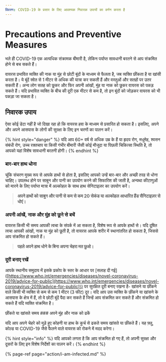 ```yaml
---
विवरण: COVID-19 के प्रसार के लिए आवश्यक निवारक उपायों का वर्णन करता है
---
```


# Precautions and Preventive Measures

भले ही COVID-19 एक अत्यधिक संक्रामक बीमारी है, लेकिन पर्याप्त सावधानी बरतने से आप संक्रमित होने से बच सकते हैं।

वायरस प्रभावित व्यक्ति की नाक या मुंह से छोटी बूंदों के माध्यम से फैलता है, जब व्यक्ति छींकता है या खांसी करता है। ये बूंदें स्रोत से 1 मीटर से अधिक की यात्रा कर सकती हैं और वस्तुओं और सतहों पर उतर सकती हैं। अन्य लोग सतह को छूकर और फिर अपनी आंखों, मुंह या नाक को छूकर वायरस को पकड़ सकते हैं। यदि प्रभावित व्यक्ति के बीच की दूरी एक मीटर से कम है, तो इन बूंदों को जोड़कर वायरस को भी पकड़ा जा सकता है।

## निवारक उपाय

ऐसा कोई डेटा नहीं है जो दिखा रहा हो कि वायरस हवा के माध्यम से प्रसारित हो सकता है। इसलिए, अपने और अपने आसपास के लोगों की सुरक्षा के लिए इन चरणों का पालन करें।

{% hint style="danger" %}
यदि आप 60+ वर्ष से अधिक उम्र के हैं या हृदय रोग, मधुमेह, श्वसन संबंधी रोग, उच्च रक्तचाप या किसी गंभीर बीमारी जैसी कोई मौजूदा या पिछली चिकित्सा स्थिति है, तो आपको यहां विशेष सावधानी बरतनी होगी।
{% endhint %}

### बार-बार हाथ धोना

चूंकि संचरण मुख्य रूप से आपके हाथों से होता है, इसलिए आपको उन्हें बार-बार और अच्छी तरह से धोना चाहिए। उपलब्ध होने पर साबुन और पानी का उपयोग करने की सिफारिश की जाती है, अन्यथा कीटाणुओं को मारने के लिए पर्याप्त मात्रा में अल्कोहल के साथ हाथ सेनिटाइज़र का उपयोग करें।

> **अपने हाथों को साबुन और पानी से कम से कम 20 सेकंड या अल्कोहल आधारित हैंड सैनिटाइज़र से धोएं।**

### अपनी आंखें, नाक और मुंह को छूने से बचें

वायरस किसी भी समय आपकी त्वचा के संपर्क में आ सकता है, विशेष रूप से आपके हाथों से। यदि दूषित त्वचा आपकी आंखों, नाक या मुंह को छूती है, तो वायरस आपके शरीर में स्थानांतरित हो सकता है, जिससे आप संक्रमित हो सकते हैं।

> **पहले अपने हाथ धोने के बिना अपना चेहरा मत छुओ।**

### **दूरी बनाए रखें**

आपके स्थानीय समुदाय में इसके प्रकोप के स्तर के आधार पर \[सलाह दी गई\] \([https://www.who.int/emergencies/diseases/novel-coronavirus-2019/advice-for-public](https://www.who.int/emergencies/diseases/novel-coronavirus-2019/advice-for-public)\) पर सुरक्षित दूरी बनाए रखना है- खांसने या छींकने वाले किसी भी व्यक्ति से कम से कम 1 मीटर \(3 फीट\) दूर। यदि आप उस व्यक्ति के छींकने या खांसने के आसपास के क्षेत्र में हैं, तो वे छोटी बूंदें पैदा कर सकते हैं जिन्हें आप संक्रमित कर सकते हैं और संक्रमित हो सकते हैं यदि व्यक्ति संक्रमित है।

छींकते या खांसते समय \#\#\# अपने मुंह और नाक को ढकें

यदि आप अपने चेहरे को मुड़े हुए कोहनी या हाथ के कुर्च से ढकते समय खांसते या छींकते हैं। यह फ़्लू, कोल्ड या COVID-19 जैसे फैलने वाले वायरस को रोकने में मदद करेगा।

{% hint style="info" %}
यदि आपको लगता है कि आप संक्रमित हो गए हैं, तो अपनी सुरक्षा और दूसरों के लिए इन विशेष निर्देशों का पालन करें।
{% endhint %}

{% page-ref page="action/i-am-infected.md" %}

